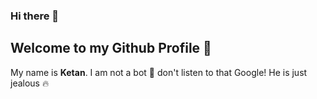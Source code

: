 ### Hi there 👋
## Welcome to my Github Profile :pray:

My name is **Ketan**. 
I am not a bot :robot: don't listen to that Google! He is just jealous :fire:

<!--
**KetanSingh11/KetanSingh11** is a ✨ _special_ ✨ repository because its `README.md` (this file) appears on your GitHub profile.

Here are some ideas to get you started:

- 🔭 I’m currently working on ...
- 🌱 I’m currently learning ...
- 👯 I’m looking to collaborate on ...
- 🤔 I’m looking for help with ...
- 💬 Ask me about ...
- 📫 How to reach me: ...
- 😄 Pronouns: ...
- ⚡ Fun fact: ...
-->
